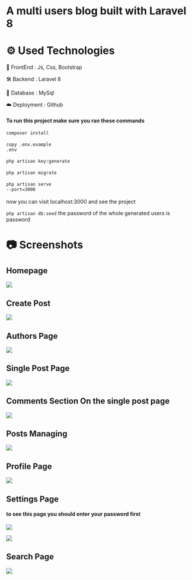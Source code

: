 # A multi users blog built with Laravel 8

# ⚙️ Used Technologies

💅 FrontEnd : Js, Css, Bootstrap

🛠 Backend : Laravel 8

💾 Database : MySql

☁️ Deployment : Github

#### To run this project make sure you ran these commands
<code>composer install</code><br><br>
<code>copy .env.example .env</code><br><br>
<code>php artisan key:generate</code><br><br>
<code>php artisan migrate</code><br><br>
<code>php artisan serve --port=3000</code><br><br>
now you can visit localhost:3000 and see the project

<code>php artisan db:seed</code>
the password of the whole generated users is password

# 📷 Screenshots
## Homepage
<p>
    <img align="center" src="https://i.ibb.co/DgRkW8R/homepage.png">    
</p>

## Create Post
<p>
    <img align="center" src="https://i.ibb.co/GHttRdk/create-post.png">    
</p>

## Authors Page
<p>
    <img align="center" src="https://i.ibb.co/30dgnNp/authors-page.png">    
</p>

## Single Post Page
<p>
    <img align="center" src="https://i.ibb.co/cJqm1n9/post-page.png">    
</p>

## Comments Section On the single post page
<p>
    <img align="center" src="https://i.ibb.co/kyb9tXW/comments.png">    
</p>

## Posts Managing
<p>
    <img align="center" src="https://i.ibb.co/RNJqvh2/posts-managing.png">    
</p>

## Profile Page
<p>
    <img align="center" src="https://i.ibb.co/0j07PCs/profile-page.png">    
</p>

## Settings Page
#### to see this page you should enter your password first
<p>
    <img align="center" src="https://i.ibb.co/WgPWTZv/password-confirm.png">    
</p>
<p>
    <img align="center" src="https://i.ibb.co/7nqjJ8n/settings.png">    
</p>

## Search Page
<p>
    <img align="center" src="https://i.ibb.co/Tvm417T/search-page.png">    
</p>
